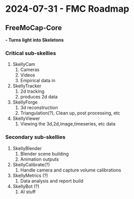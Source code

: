 # 2024-07-31 - FMC Roadmap

## FreeMoCap-Core
**- Turns light into Skeletons**

### Critical sub-skellies
1. SkellyCam
   1. Cameras
   2. Videos
   3. Empirical data in
2. SkellyTracker
   1. 2d tracking
   2. produces 2d data
3. SkellyForge
   1. 3d reconstruction
   2. Triangulation(?), Clean up, post processing, etc
4. SkellyViewer
   1. Viewing the 3d,2d,image,timeseries, etc data
   
### Secondary sub-skellies
1. SkellyBlender
   1. Blender scene building
   2. Animation outputs
2. SkellyCalibrate(?)
   1. Handle camera and capture volume calibrations
3. SkellyMetrics (?)
   1. Data analysis and report build
4. SkellyBot (?)
   1. AI stuff
   